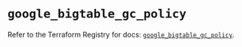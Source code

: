 # `google_bigtable_gc_policy`

Refer to the Terraform Registry for docs: [`google_bigtable_gc_policy`](https://registry.terraform.io/providers/hashicorp/google-beta/6.2.0/docs/resources/google_bigtable_gc_policy).
